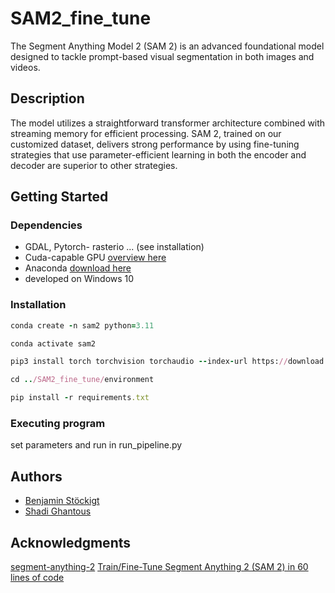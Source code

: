 # SAM2_fine_tune
The Segment Anything Model 2 (SAM 2) is an advanced foundational model designed to tackle prompt-based visual segmentation in both images and videos. 

## Description
The model utilizes a straightforward transformer architecture combined with streaming memory for efficient processing. SAM 2, trained on our customized dataset, delivers strong performance by using fine-tuning strategies that use parameter-efficient learning in both the encoder and decoder are superior to other strategies.

## Getting Started

### Dependencies
* GDAL, Pytorch- rasterio ... (see installation)
* Cuda-capable GPU [overview here](https://developer.nvidia.com/cuda-gpus)
* Anaconda [download here](https://www.anaconda.com/download)
* developed on Windows 10

### Installation
```ruby
conda create -n sam2 python=3.11
```
```ruby
conda activate sam2
```
```ruby
pip3 install torch torchvision torchaudio --index-url https://download.pytorch.org/whl/cu118
```
```ruby
cd ../SAM2_fine_tune/environment
```
```ruby
pip install -r requirements.txt
```
### Executing program
set parameters and run in run_pipeline.py

## Authors

* [Benjamin Stöckigt](https://github.com/benjaminstoeckigt)
* [Shadi Ghantous](https://github.com/Shadiouss)

## Acknowledgments

[segment-anything-2](https://github.com/facebookresearch/segment-anything-2?tab=readme-ov-file#download-checkpoints)
[Train/Fine-Tune Segment Anything 2 (SAM 2) in 60 lines of code](https://medium.com/@sagieppel/train-fine-tune-segment-anything-2-sam-2-in-60-lines-of-code-928dd29a63b3)


